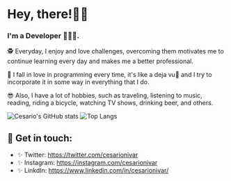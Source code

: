 # Hey, there!👋🏼 

###  I'm a Developer 👨🏽‍💻.  

🕵 Everyday, I enjoy and love challenges, overcoming them motivates me to continue learning every day and makes me a better professional.

💖  I fall in love in programming every time, it's like a deja vu🥰 and I try to incorporate it in some way in everything that I do.

😎 Also, I have a lot of hobbies, such as traveling, listening to music, reading, riding a bicycle, watching TV shows, drinking beer, and others.


![Cesario's GitHub stats](https://github-readme-stats.vercel.app/api?username=cesarionivar&theme=default&show_icons=true) ![Top Langs](https://github-readme-stats.vercel.app/api/top-langs/?username=cesarionivar&layout=compact&theme=default)

## 💙 Get in touch: 
* ✨ Twitter: https://twitter.com/cesarionivar
* ✨ Instagram: https://instagram.com/cesarionivar
* ✨ LinkdIn: https://www.linkedin.com/in/cesarionivar/
